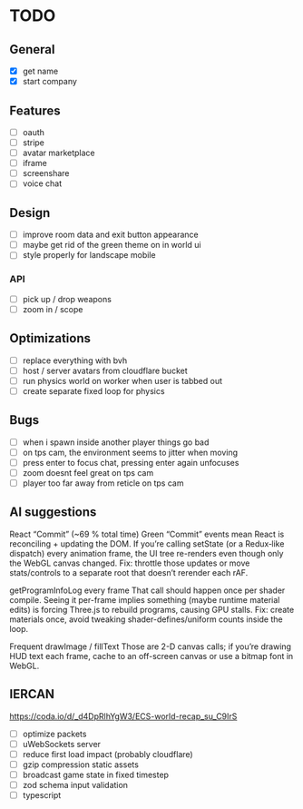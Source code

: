 # TODO

## General

- [x] get name
- [x] start company

## Features

- [ ] oauth
- [ ] stripe
- [ ] avatar marketplace
- [ ] iframe
- [ ] screenshare
- [ ] voice chat

## Design

- [ ] improve room data and exit button appearance
- [ ] maybe get rid of the green theme on in world ui
- [ ] style properly for landscape mobile

### API

- [ ] pick up / drop weapons
- [ ] zoom in / scope

## Optimizations

- [ ] replace everything with bvh
- [ ] host / server avatars from cloudflare bucket
- [ ] run physics world on worker when user is tabbed out
- [ ] create separate fixed loop for physics

## Bugs

- [ ] when i spawn inside another player things go bad
- [ ] on tps cam, the environment seems to jitter when moving
- [ ] press enter to focus chat, pressing enter again unfocuses
- [ ] zoom doesnt feel great on tps cam
- [ ] player too far away from reticle on tps cam

## AI suggestions

React “Commit” (~69 % total time)
Green “Commit” events mean React is reconciling + updating the DOM.
If you’re calling setState (or a Redux‐like dispatch) every animation frame, the UI tree re-renders even though only the WebGL canvas changed.
Fix: throttle those updates or move stats/controls to a separate root that doesn’t rerender each rAF.

getProgramInfoLog every frame
That call should happen once per shader compile. Seeing it per-frame implies something (maybe runtime material edits) is forcing Three.js to rebuild programs, causing GPU stalls.
Fix: create materials once, avoid tweaking shader-defines/uniform counts inside the loop.

Frequent drawImage / fillText
Those are 2-D canvas calls; if you’re drawing HUD text each frame, cache to an off-screen canvas or use a bitmap font in WebGL.


## IERCAN

https://coda.io/d/_d4DpRlhYgW3/ECS-world-recap_su_C9IrS

- [ ] optimize packets
- [ ] uWebSockets server
- [ ] reduce first load impact (probably cloudflare)
- [ ] gzip compression static assets
- [ ] broadcast game state in fixed timestep
- [ ] zod schema input validation
- [ ] typescript